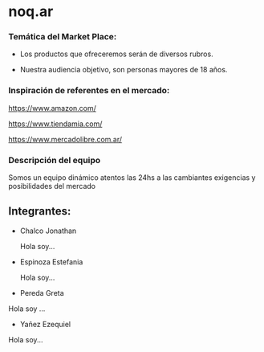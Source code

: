 # noq.ar

### Temática del Market Place:

- Los productos que ofreceremos serán de diversos rubros.  

- Nuestra audiencia objetivo, son personas mayores de 18 años. 

### Inspiración de referentes en el mercado:

https://www.amazon.com/ 

https://www.tiendamia.com/ 

https://www.mercadolibre.com.ar/    


### Descripción del equipo

Somos un equipo dinámico atentos las 24hs a las cambiantes exigencias y posibilidades del mercado




## Integrantes: 
- Chalco Jonathan

    Hola soy...

- Espinoza Estefania

     Hola soy...
    
- Pereda Greta

 Hola soy ...

- Yañez Ezequiel

 Hola soy...

